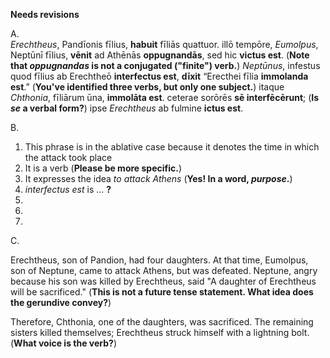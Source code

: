 **Needs revisions**

A.  
*Erechtheus*, Pandīonis fīlius, **habuit** fīliās quattuor.
illō tempōre, *Eumolpus*, Neptūnī fīlius, **vēnit** ad Athēnās **oppugnandās**, sed hic **victus est**.   (**Note that *oppugnandas* is not a conjugated ("finite") verb.**)
*Neptūnus*, infestus quod fīlius ab Erechtheō **interfectus est**, **dīxit** “Erecthei fīlia **immolanda est**.”   (**You've identified three verbs, but only one subject.**)
itaque *Chthonia*, fīliārum ūna, **immolāta est**.
ceterae sorōrēs **sē interfēcērunt**;  (**Is *se* a verbal form?**)
ipse *Erechtheus* ab fulmine **ictus est**.  

B.  
1. This phrase is in the ablative case because it denotes the time in which the attack took place
2. It is a verb (**Please be more specific.**)
3. It expresses the idea *to attack Athens* (**Yes!  In a word, *purpose*.**)
4. *interfectus est* is ... **?**
5.
6.
7.


C.  

Erechtheus, son of Pandion, had four daughters. At that time, Eumolpus, son of Neptune, came to attack Athens, but was defeated. Neptune, angry because his son was killed by Erechtheus, said "A daughter of Erechtheus will be sacrificed."  (**This is not a future tense statement.  What idea does the gerundive convey?**)

Therefore, Chthonia, one of the daughters, was sacrificed. The remaining sisters killed themselves;
Erechtheus struck himself with a lightning bolt. (**What voice is the verb?**)
